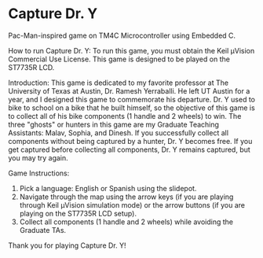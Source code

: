 # Capture Dr. Y
Pac-Man-inspired game on TM4C Microcontroller using Embedded C.

How to run Capture Dr. Y:
To run this game, you must obtain the Keil μVision Commercial Use License. This game is designed to be played on the ST7735R LCD.

Introduction:
This game is dedicated to my favorite professor at The University of Texas at Austin, Dr. Ramesh Yerraballi. He left UT Austin for a year, and I designed this game to commemorate his departure. Dr. Y used to bike to school on a bike that he built himself, so the objective of this game is to collect all of his bike components (1 handle and 2 wheels) to win. The three "ghosts" or hunters in this game are my Graduate Teaching Assistants: Malav, Sophia, and Dinesh. If you successfully collect all components without being captured by a hunter, Dr. Y becomes free. If you get captured before collecting all components, Dr. Y remains captured, but you may try again.

Game Instructions:
1. Pick a language: English or Spanish using the slidepot.
2. Navigate through the map using the arrow keys (if you are playing through Keil μVision simulation mode) or the arrow buttons (if you are playing on the ST7735R LCD setup).
3. Collect all components (1 handle and 2 wheels) while avoiding the Graduate TAs.

Thank you for playing Capture Dr. Y!
